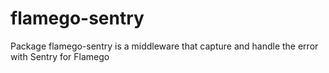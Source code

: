 # flamego-sentry
Package flamego-sentry is a middleware that capture and handle the error with Sentry  for Flamego

